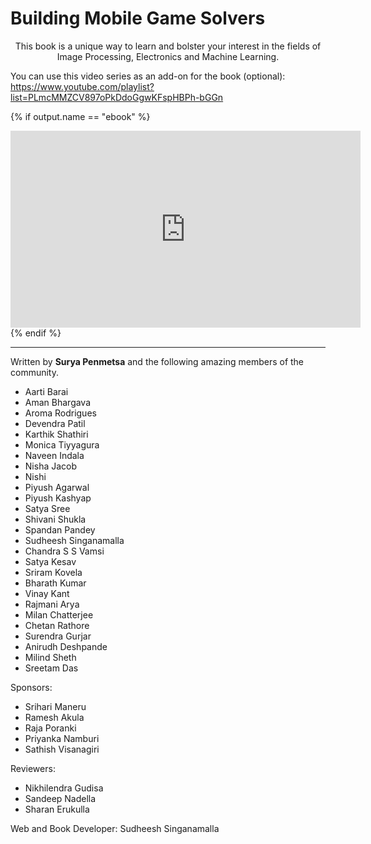 # Building Mobile Game Solvers

<p style="text-align:center;">This book is a unique way to learn and bolster your interest in the fields of Image Processing, Electronics and Machine Learning.</p>

You can use this video series as an add-on for the book (optional): https://www.youtube.com/playlist?list=PLmcMMZCV897oPkDdoGgwKFspHBPh-bGGn

{% if output.name == "ebook" %}
<iframe width="560" height="315" src="https://www.youtube.com/embed/videoseries?list=PLmcMMZCV897oPkDdoGgwKFspHBPh-bGGn" frameborder="0" allowfullscreen></iframe>
{% endif %}

<hr>

Written by **Surya Penmetsa** and the following amazing members of the community.

* Aarti Barai
* Aman Bhargava
* Aroma Rodrigues
* Devendra Patil
* Karthik Shathiri
* Monica Tiyyagura
* Naveen Indala
* Nisha Jacob
* Nishi
* Piyush Agarwal
* Piyush Kashyap
* Satya Sree
* Shivani Shukla
* Spandan Pandey
* Sudheesh Singanamalla
* Chandra S S Vamsi
* Satya Kesav
* Sriram Kovela
* Bharath Kumar
* Vinay Kant
* Rajmani Arya
* Milan Chatterjee
* Chetan Rathore
* Surendra Gurjar
* Anirudh Deshpande
* Milind Sheth
* Sreetam Das

Sponsors:
* Srihari Maneru
* Ramesh Akula
* Raja Poranki
* Priyanka Namburi
* Sathish Visanagiri

Reviewers:
* Nikhilendra Gudisa
* Sandeep Nadella
* Sharan Erukulla

Web and Book Developer: Sudheesh Singanamalla